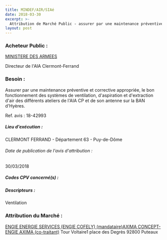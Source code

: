 ```yaml
---
title: MINDEF/AIR/SIAé
date: 2018-03-30
excerpt: >-
  Attribution de Marché Public - assurer par une maintenance préventive et corrective appropriée, le bon fonctionnement des systèmes de ventilation, d'aspiration et d'extraction d'air AIA CP et BAN d'Hyères
layout: post
---
```


### Acheteur Public : 
<a href="/acheteur-131/siren-110090016"> MINISTERE DES ARMEES</a><br/>

Directeur de l'AIA Clermont-Ferrand





### Besoin :

Assurer par une maintenance préventive et corrective appropriée, le bon fonctionnement des systèmes de ventilation, d'aspiration et d'extraction d'air des différents ateliers de l'AIA CP et de son antenne sur la BAN d'Hyères.

Ref. avis : 18-42993


##### Lieu d'exécution :

CLERMONT FERRAND - Département 63 - Puy-de-Dôme

###### Date de publication de l'avis d'attribution : 
30/03/2018

##### Codes CPV concerné(s) :

##### Descripteurs :
Ventilation <br/>

### Attribution du Marché :
<a href="/entreprise-572/siren-552046955"> ENGIE ENERGIE SERVICES (ENGIE COFELY) (mandataire)AXIMA CONCEPT-ENGIE AXIMA (co-traitant)</a>    Tour Voltaire1 place des Degrès 92800 Puteaux <br/>
